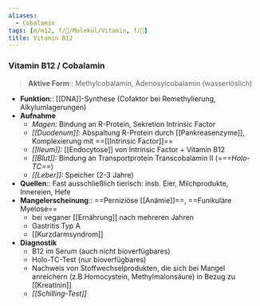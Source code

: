 ```yaml
---
aliases:
  - Cobalamin
tags: [m/m12, f/🧪/Molekül/Vitamin, f/🧪]
title: Vitamin B12
---
```

### Vitamin B12 / Cobalamin 
> **Aktive Form**:: Methylcobalamin, Adenosylcobalamin (wasserlöslich)
- **Funktion**:: [[DNA]]-Synthese (Cofaktor bei Remethylierung, Alkylumlagerungen)
- **Aufnahme**
	- *Magen:* Bindung an R-Protein, Sekretion Intrinsic Factor
	- *[[Duodenum]]:* Abspaltung R-Protein durch [[Pankreasenzyme]], Komplexierung mit ==[[Intrinsic Factor]]==
	- *[[Ileum]]:* [[Endocytose]] von Intrinsic Factor + Vitamin B12
	- *[[Blut]]:* Bindung an Transportprotein Transcobalamin II (=*==Holo-TC==*)
	- *[[Leber]]:* Speicher (2-3 Jahre)
- **Quellen**:: Fast ausschließlich tierisch: insb. Eier, Milchprodukte, Innereien, Hefe
- **Mangelerscheinung**:: ==Perniziöse [[Anämie]]==, ==Funikuläre Myelose==
	- bei veganer [[Ernährung]] nach mehreren Jahren
	- Gastritis Typ A
	- [[Kurzdarmsyndrom]]
- **Diagnostik** 
	- B12 im Serum (auch nicht bioverfügbares)
	- Holo-TC-Test (nur bioverfügbares)
	- Nachweis von Stoffwechselprodukten, die sich bei Mangel anreichern (z.B Homocystein, Methylmalonsäure) in Bezug zu [[Kreatinin]]
	- *[[Schilling-Test]]*